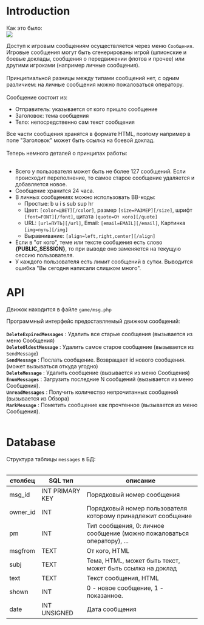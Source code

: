 # Introduction #

Как это было:<br>
<img src='http://ogamespec.com/imgstore/oldogame_messages.jpg'>

Доступ к игровым сообщениям осуществляется через меню <code>Сообщения</code>. Игровые сообщения могут быть сгенерированы игрой (шпионские и боевые доклады, сообщения о передвижении флотов и прочее) или другими игроками (например личные сообщения).<br>
<br>
Принципиальной разницы между типами сообщений нет, с одним различием: на личные сообщения можно пожаловаться оператору.<br>
<br>
Сообщение состоит из:<br>
<ul><li>Отправитель: указывается от кого пришло сообщение<br>
</li><li>Заголовок: тема сообщения<br>
</li><li>Тело: непосредственно сам текст сообщения</li></ul>

Все части сообщения хранятся в формате HTML, поэтому например в поле "Заголовок" может быть ссылка на боевой доклад.<br>
<br>
Теперь немного деталей о принципах работы:<br>
<br>
<ul><li>Всего у пользователя может быть не более 127 сообщений. Если происходит переполнение, то самое старое сообщение удаляется и добавляется новое.<br>
</li><li>Сообщение хранится 24 часа.<br>
</li><li>В личных сообщениях можно использовать BB-коды:<br>
<ul><li>Простые: b u i s sub sup hr<br>
</li><li>Цвет: <code>[color=ЦВЕТ][/color]</code>, размер <code>[size=РАЗМЕР][/size]</code>, шрифт <code>[font=FONT][/font]</code>, цитата <code>[quote=От кого][/quote]</code>
</li><li>URL: <code>[url=ПУТЬ][/url]</code>, Email: <code>[email=EMAIL][/email]</code>, Картинка <code>[img=путь][/img]</code>
</li><li>Выравнивание: <code>[align=left,right,center][/align]</code>
</li></ul></li><li>Если в "от кого", теме или тексте сообщения есть слово <b>{PUBLIC_SESSION}</b>, то при выводе оно заменяется на текущую сессию пользователя.<br>
</li><li>У каждого пользователя есть лимит сообщений в сутки. Выводится ошибка "Вы сегодня написали слишком много".</li></ul>

<h1>API</h1>

Движок находится в файле <code>game/msg.php</code>

Программный интерфейс предоставляемый движком сообщений:<br>
<br>
<b><code>DeleteExpiredMessages</code></b> : Удалить все старые сообщения (вызывается из меню Сообщения)<br>
<b><code>DeleteOldestMessage</code></b> : Удалить самое старое сообщение (вызывается из <code>SendMessage</code>)<br>
<b><code>SendMessage</code></b> : Послать сообщение. Возвращает id нового сообщения. (может вызываться откуда угодно)<br>
<b><code>DeleteMessage</code></b> : Удалить сообщение (вызывается из меню Сообщения)<br>
<b><code>EnumMessages</code></b> : Загрузить последние N сообщений (вызывается из меню Сообщения).<br>
<b><code>UnreadMessages</code></b> : Получить количество непрочитанных сообщений (вызывается из Обзора)<br>
<b><code>MarkMessage</code></b> : Пометить сообщение как прочтенное (вызывается из меню Сообщения).<br>
<br>
<h1>Database</h1>

Структура таблицы <code>messages</code> в БД:<br>
<br>
<table><thead><th> <b>столбец</b> </th><th> <b>SQL тип</b> </th><th> <b>описание</b> </th></thead><tbody>
<tr><td>msg_id          </td><td>INT PRIMARY KEY </td><td>Порядковый номер сообщения</td></tr>
<tr><td>owner_id        </td><td>INT             </td><td>Порядковый номер пользователя которому принадлежит сообщение</td></tr>
<tr><td>pm              </td><td>INT             </td><td>Тип сообщения, 0: личное сообщение (можно пожаловаться оператору), ...</td></tr>
<tr><td>msgfrom         </td><td>TEXT            </td><td>От кого, HTML    </td></tr>
<tr><td>subj            </td><td>TEXT            </td><td>Тема, HTML, может быть текст, может быть ссылка на доклад</td></tr>
<tr><td>text            </td><td>TEXT            </td><td>Текст сообщения, HTML</td></tr>
<tr><td>shown           </td><td>INT             </td><td>0 - новое сообщение, 1 - показанное.</td></tr>
<tr><td>date            </td><td>INT UNSIGNED    </td><td>Дата сообщения   </td></tr>